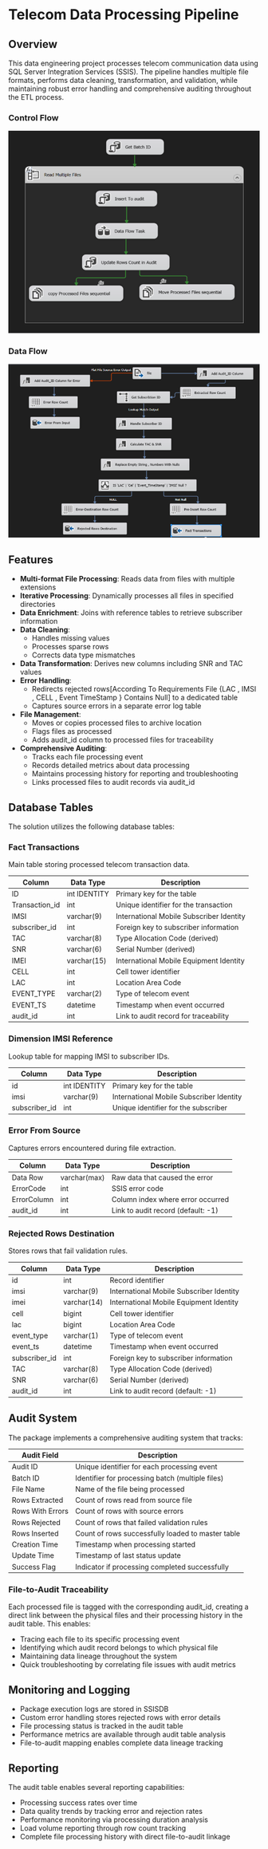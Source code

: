 # Telecom Data Processing Pipeline
## Overview
This data engineering project processes telecom communication data using SQL Server Integration Services (SSIS). The pipeline handles multiple file formats, performs data cleaning, transformation, and validation, while maintaining robust error handling and comprehensive auditing throughout the ETL process.
### Control Flow
![Control Flow](https://github.com/mark-eskander/Telecom-Data-Pipeline/blob/main/Assets/Control%20Flow.png)

### Data Flow
![Control Flow](https://github.com/mark-eskander/Telecom-Data-Pipeline/blob/main/Assets/Data%20Flow.png)

## Features
- **Multi-format File Processing**: Reads data from files with multiple extensions
- **Iterative Processing**: Dynamically processes all files in specified directories
- **Data Enrichment**: Joins with reference tables to retrieve subscriber information
- **Data Cleaning**:
  - Handles missing values
  - Processes sparse rows
  - Corrects data type mismatches
- **Data Transformation**: Derives new columns including SNR and TAC values
- **Error Handling**:
  - Redirects rejected rows[According To Requirements File {LAC , IMSI , CELL , Event TimeStamp } Contains Null] to a dedicated table
  - Captures source errors in a separate error log table
- **File Management**: 
  - Moves or copies processed files to archive location
  - Flags files as processed
  - Adds audit_id column to processed files for traceability
- **Comprehensive Auditing**:
  - Tracks each file processing event
  - Records detailed metrics about data processing
  - Maintains processing history for reporting and troubleshooting
  - Links processed files to audit records via audit_id


## Database Tables
The solution utilizes the following database tables:

### Fact Transactions
Main table storing processed telecom transaction data.

| Column | Data Type | Description |
|--------|-----------|-------------|
| ID | int IDENTITY | Primary key for the table |
| Transaction_id | int | Unique identifier for the transaction |
| IMSI | varchar(9) | International Mobile Subscriber Identity |
| subscriber_id | int | Foreign key to subscriber information |
| TAC | varchar(8) | Type Allocation Code (derived) |
| SNR | varchar(6) | Serial Number (derived) |
| IMEI | varchar(15) | International Mobile Equipment Identity |
| CELL | int | Cell tower identifier |
| LAC | int | Location Area Code |
| EVENT_TYPE | varchar(2) | Type of telecom event |
| EVENT_TS | datetime | Timestamp when event occurred |
| audit_id | int | Link to audit record for traceability |

### Dimension IMSI Reference
Lookup table for mapping IMSI to subscriber IDs.

| Column | Data Type | Description |
|--------|-----------|-------------|
| id | int IDENTITY | Primary key for the table |
| imsi | varchar(9) | International Mobile Subscriber Identity |
| subscriber_id | int | Unique identifier for the subscriber |

### Error From Source
Captures errors encountered during file extraction.

| Column | Data Type | Description |
|--------|-----------|-------------|
| Data Row | varchar(max) | Raw data that caused the error |
| ErrorCode | int | SSIS error code |
| ErrorColumn | int | Column index where error occurred |
| audit_id | int | Link to audit record (default: -1) |

### Rejected Rows Destination
Stores rows that fail validation rules.

| Column | Data Type | Description |
|--------|-----------|-------------|
| id | int | Record identifier |
| imsi | varchar(9) | International Mobile Subscriber Identity |
| imei | varchar(14) | International Mobile Equipment Identity |
| cell | bigint | Cell tower identifier |
| lac | bigint | Location Area Code |
| event_type | varchar(1) | Type of telecom event |
| event_ts | datetime | Timestamp when event occurred |
| subscriber_id | int | Foreign key to subscriber information |
| TAC | varchar(8) | Type Allocation Code (derived) |
| SNR | varchar(6) | Serial Number (derived) |
| audit_id | int | Link to audit record (default: -1) |

## Audit System
The package implements a comprehensive auditing system that tracks:

| Audit Field | Description |
|-------------|-------------|
| Audit ID | Unique identifier for each processing event |
| Batch ID | Identifier for processing batch (multiple files) |
| File Name | Name of the file being processed |
| Rows Extracted | Count of rows read from source file |
| Rows With Errors | Count of rows with source errors |
| Rows Rejected | Count of rows that failed validation rules |
| Rows Inserted | Count of rows successfully loaded to master table |
| Creation Time | Timestamp when processing started |
| Update Time | Timestamp of last status update |
| Success Flag | Indicator if processing completed successfully |

### File-to-Audit Traceability
Each processed file is tagged with the corresponding audit_id, creating a direct link between the physical files and their processing history in the audit table. This enables:

- Tracing each file to its specific processing event
- Identifying which audit record belongs to which physical file
- Maintaining data lineage throughout the system
- Quick troubleshooting by correlating file issues with audit metrics

## Monitoring and Logging
- Package execution logs are stored in SSISDB
- Custom error handling stores rejected rows with error details
- File processing status is tracked in the audit table
- Performance metrics are available through audit table analysis
- File-to-audit mapping enables complete data lineage tracking

## Reporting
The audit table enables several reporting capabilities:
- Processing success rates over time
- Data quality trends by tracking error and rejection rates
- Performance monitoring via processing duration analysis
- Load volume reporting through row count tracking
- Complete file processing history with direct file-to-audit linkage
